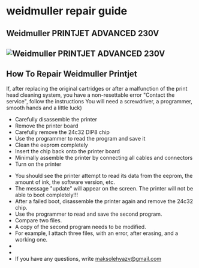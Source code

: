 # weidmuller repair guide

## Weidmuller PRINTJET ADVANCED 230V

## ![Weidmuller PRINTJET ADVANCED 230V](https://cdn.pressebox.de/a/030d574ca176c798/attachments/0576552.attachment/filename/Photo+PJA_1.jpg)

## How To Repair Weidmuller Printjet

If, after replacing the original cartridges or after a malfunction of the print head cleaning system, you have a non-resettable error "Contact the service", follow the instructions
You will need a screwdriver, a programmer, smooth hands and a little luck)

- Carefully disassemble the printer
- Remove the printer board
- Carefully remove the 24c32 DIP8 chip
- Use the programmer to read the program and save it
- Clean the eeprom completely
- Insert the chip back onto the printer board
- Minimally assemble the printer by connecting all cables and connectors
- Turn on the printer 
* You should see the printer attempt to read its data from the eeprom, the amount of ink, the software version, etc.
* The message "update" will appear on the screen. The printer will not be able to boot completely!!!
* After a failed boot, disassemble the printer again and remove the 24c32 chip.
* Use the programmer to read and save the second program.
* Compare two files.
* A copy of the second program needs to be modified.
* For example, I attach three files, with an error, after erasing, and a working one.
*
* 
* If you have any questions, write maksolehyazv@gmail.com
